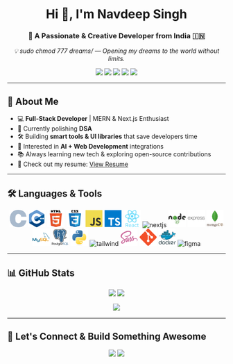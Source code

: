 <!-- Profile Header -->
<h1 align="center">Hi 👋, I'm Navdeep Singh</h1>
<h3 align="center">🚀 A Passionate & Creative Developer from India 🇮🇳</h3>

<p align="center"><i>💡 sudo chmod 777 dreams/ — Opening my dreams to the world without limits.</i></p>

<p align="center">
  <a href="https://navdeep-site.vercel.app" target="_blank"><img src="https://img.shields.io/badge/Portfolio-000000?style=for-the-badge&logo=About.me&logoColor=white" /></a>
  <a href="mailto:workwithdeepnav@gmail.com"><img src="https://img.shields.io/badge/Email-D14836?style=for-the-badge&logo=gmail&logoColor=white" /></a>
  <a href="https://linkedin.com/in/navdeep-singh-1554a8321" target="_blank"><img src="https://img.shields.io/badge/LinkedIn-0A66C2?style=for-the-badge&logo=linkedin&logoColor=white" /></a>
  <a href="https://twitter.com/navdeep67606112" target="_blank"><img src="https://img.shields.io/badge/Twitter-1DA1F2?style=for-the-badge&logo=twitter&logoColor=white" /></a>
  <a href="https://instagram.com/deep.i3_" target="_blank"><img src="https://img.shields.io/badge/Instagram-E4405F?style=for-the-badge&logo=instagram&logoColor=white" /></a>
</p>

---

## 🌟 About Me  
- 💻 **Full-Stack Developer** | MERN & Next.js Enthusiast  
- 🎯 Currently polishing **DSA**
- 🛠 Building **smart tools & UI libraries** that save developers time  
- 🚀 Interested in **AI + Web Development** integrations  
- 📚 Always learning new tech & exploring open-source contributions  
- 📄 Check out my resume: [View Resume](https://drive.google.com/file/d/1rSlOnr1TDBOfY37Byl6AMOYq_Put-lW5/view)  

---

## 🛠 Languages & Tools  
<p align="center">  
  <img src="https://raw.githubusercontent.com/devicons/devicon/master/icons/c/c-original.svg" alt="c" width="40" height="40"/>  
  <img src="https://raw.githubusercontent.com/devicons/devicon/master/icons/cplusplus/cplusplus-original.svg" alt="cplusplus" width="40" height="40"/>  
  <img src="https://raw.githubusercontent.com/devicons/devicon/master/icons/html5/html5-original-wordmark.svg" alt="html5" width="40" height="40"/>  
  <img src="https://raw.githubusercontent.com/devicons/devicon/master/icons/css3/css3-original-wordmark.svg" alt="css3" width="40" height="40"/>  
  <img src="https://raw.githubusercontent.com/devicons/devicon/master/icons/javascript/javascript-original.svg" alt="javascript" width="40" height="40"/>  
  <img src="https://raw.githubusercontent.com/devicons/devicon/master/icons/typescript/typescript-original.svg" alt="typescript" width="40" height="40"/>  
  <img src="https://raw.githubusercontent.com/devicons/devicon/master/icons/react/react-original-wordmark.svg" alt="react" width="40" height="40"/>  
  <img src="https://cdn.worldvectorlogo.com/logos/nextjs-2.svg" alt="nextjs" width="40" height="40"/>  
  <img src="https://raw.githubusercontent.com/devicons/devicon/master/icons/nodejs/nodejs-original-wordmark.svg" alt="nodejs" width="40" height="40"/>  
  <img src="https://raw.githubusercontent.com/devicons/devicon/master/icons/express/express-original-wordmark.svg" alt="express" width="40" height="40"/>  
  <img src="https://raw.githubusercontent.com/devicons/devicon/master/icons/mongodb/mongodb-original-wordmark.svg" alt="mongodb" width="40" height="40"/>  
  <img src="https://raw.githubusercontent.com/devicons/devicon/master/icons/mysql/mysql-original-wordmark.svg" alt="mysql" width="40" height="40"/>  
  <img src="https://raw.githubusercontent.com/devicons/devicon/master/icons/postgresql/postgresql-original-wordmark.svg" alt="postgresql" width="40" height="40"/>  
  <img src="https://raw.githubusercontent.com/devicons/devicon/master/icons/python/python-original.svg" alt="python" width="40" height="40"/>  
  <img src="https://www.vectorlogo.zone/logos/tailwindcss/tailwindcss-icon.svg" alt="tailwind" width="40" height="40"/>  
  <img src="https://raw.githubusercontent.com/devicons/devicon/master/icons/sass/sass-original.svg" alt="sass" width="40" height="40"/>  
  <img src="https://raw.githubusercontent.com/devicons/devicon/master/icons/git/git-original.svg" alt="git" width="40" height="40"/>  
  <img src="https://raw.githubusercontent.com/devicons/devicon/master/icons/docker/docker-original-wordmark.svg" alt="docker" width="40" height="40"/>  
  <img src="https://www.vectorlogo.zone/logos/figma/figma-icon.svg" alt="figma" width="40" height="40"/>  
</p>

---

## 📊 GitHub Stats  
<p align="center">
  <img src="https://github-readme-stats.vercel.app/api?username=deepnav4&show_icons=true&theme=radical" height="165"/>
  <img src="https://github-readme-stats.vercel.app/api/top-langs?username=deepnav4&show_icons=true&locale=en&layout=compact&theme=radical" height="165"/>
</p>

<p align="center">
  <img src="https://github-readme-streak-stats.herokuapp.com/?user=deepnav4&theme=radical" height="165" />
</p>

---

## 🚀 Let's Connect & Build Something Awesome  
<p align="center">
  <a href="https://navdeep-site.vercel.app"><img src="https://img.shields.io/badge/🌐 Portfolio-FF7139?style=for-the-badge" /></a>
  <a href="mailto:workwithdeepnav@gmail.com"><img src="https://img.shields.io/badge/📧 Email Me-0078D4?style=for-the-badge" /></a>
</p>

